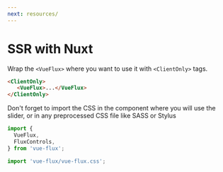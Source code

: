 ```yaml
---
next: resources/
---
```


# SSR with Nuxt

Wrap the `<VueFlux>` where you want to use it with `<ClientOnly>` tags.

``` html
<ClientOnly>
   <VueFlux>...</VueFlux>
</ClientOnly>
```

Don't forget to import the CSS in the component where you will use the slider, or in any preprocessed CSS file like SASS or Stylus

```js
import {
  VueFlux,
  FluxControls,
} from 'vue-flux';

import 'vue-flux/vue-flux.css';
```
